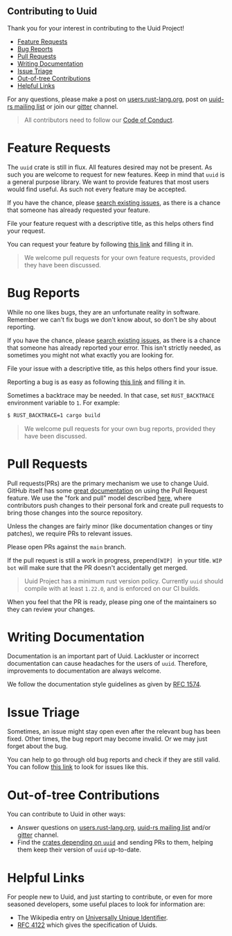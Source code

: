 Contributing to Uuid
---
[Contributing to Uuid]: #contributing-to-uuid

Thank you for your interest in contributing to the Uuid Project!

* [Feature Requests](#feature-requests)
* [Bug Reports](#bug-reports)
* [Pull Requests](#pull-requests)
* [Writing Documentation](#writing-documentation)
* [Issue Triage](#issue-triage)
* [Out-of-tree Contributions](#out-of-tree-contributions)
* [Helpful Links](#helpful-links)

For any questions, please make a post on [users.rust-lang.org][u-r-l-o], post
on [uuid-rs mailing list] or join our [gitter] channel.

> All contributors need to follow our [Code of Conduct].

[Code of Conduct]: CODE_OF_CONDUCT.md

# Feature Requests
[Feature Requests]: #feature-requests

The `uuid` crate is still in flux. All features desired may not be present. As
such you are welcome to request for new features. Keep in mind that `uuid` is
a general purpose library. We want to provide features that most users would
find useful. As such not every feature may be accepted.

If you have the chance, please [search existing issues], as there is a chance
that someone has already requested your feature.

File your feature request with a descriptive title, as this helps others find
your request.

You can request your feature by following [this link][Feature Request Link] and
filling it in. 

> We welcome pull requests for your own feature requests, provided they have
been discussed.

[Feature Request Link]: https://github.com/uuid-rs/uuid/issues/new?template=Feature_request.md

# Bug Reports
[Bug Reports]: #bug-reports

While no one likes bugs, they are an unfortunate reality in software. Remember
we can't fix bugs we don't know about, so don't be shy about reporting.

If you have the chance, please [search existing issues], as there is a chance
that someone has already reported your error. This isn't strictly needed, as
sometimes you might not what exactly you are looking for.

File your issue with a descriptive title, as this helps others find your issue.

Reporting a bug is as easy as following [this link][Bug Report Link] and
filling it in.

Sometimes a backtrace may be needed. In that case, set `RUST_BACKTRACE`
environment variable to `1`. For example:

```bash
$ RUST_BACKTRACE=1 cargo build
```

> We welcome pull requests for your own bug reports, provided they have been
discussed.

[Bug Report Link]: https://github.com/uuid-rs/uuid/issues/new?template=Bug_report.md

# Pull Requests
[Pull Requests]: #pull-requests

Pull requests(PRs) are the primary mechanism we use to change Uuid. GitHub itself
has some [great documentation] on using the Pull Request feature. We use the
"fork and pull" model described [here][fnp], where contributors push changes to
their personal fork and create pull requests to bring those changes into the
source repository.

Unless the changes are fairly minor (like documentation changes or tiny
patches), we require PRs to relevant issues.

Please open PRs against the `main` branch.

If the pull request is still a work in progress, prepend`[WIP] ` in your 
title. `WIP bot` will make sure that the PR doesn't accidentally get merged.

> Uuid Project has a minimum rust version policy. Currently `uuid` should 
compile with at least `1.22.0`, and is enforced on our CI builds.

When you feel that the PR is ready, please ping one of the maintainers so
they can review your changes.

[great documentation]: https://help.github.com/articles/about-pull-requests/
[fnp]: https://help.github.com/articles/about-collaborative-development-models/

# Writing Documentation
[Writing Documentation]: #writing-documentation

Documentation is an important part of Uuid. Lackluster or incorrect
documentation can cause headaches for the users of `uuid`. Therefore,
improvements to documentation are always welcome.

We follow the documentation style guidelines as given by [RFC 1574].

[RFC 1574]: https://github.com/rust-lang/rfcs/blob/main/text/1574-more-api-documentation-conventions.md#appendix-a-full-conventions-text

# Issue Triage
[Issue Triage]: #issue-triage

Sometimes, an issue might stay open even after the relevant bug has been fixed.
Other times, the bug report may become invalid. Or we may just forget about the
bug.

You can help to go through old bug reports and check if they are still valid.
You can follow [this link][lrus] to look for issues like this.

[lrus]: https://github.com/uuid-rs/uuid/issues?q=is%3Aissue+is%3Aopen+sort%3Aupdated-asc

# Out-of-tree Contributions
[Out-of-tree Contributions]: #out-of-tree-contributions

You can contribute to Uuid in other ways:

* Answer questions on [users.rust-lang.org][u-r-l-o], [uuid-rs mailing list] and/or
[gitter] channel.
* Find the [crates depending on `uuid`][dependent] and sending PRs to them,
helping them keep their version of `uuid` up-to-date.

[dependent]: https://crates.io/crates/uuid/reverse_dependencies

# Helpful Links
[Helpful Links]: #helpful-links

For people new to Uuid, and just starting to contribute, or even for more
seasoned developers, some useful places to look for information are:

* The Wikipedia entry on [Universally Unique Identifier][wiki-uuid].
* [RFC 4122] which gives the specification of Uuids.

[wiki-uuid]: https://en.wikipedia.org/wiki/Universally_unique_identifier
[RFC 4122]: https://www.ietf.org/rfc/rfc4122.txt

[u-r-l-o]: https://users.rust-lang.org
[uuid-rs mailing list]: https://uuid-rs.groups.io
[gitter]: https://gitter.im/uuid-rs/Lobby
[search existing issues]: https://github.com/uuid-rs/uuid/search?q=&type=Issues&utf8=%E2%9C%93
